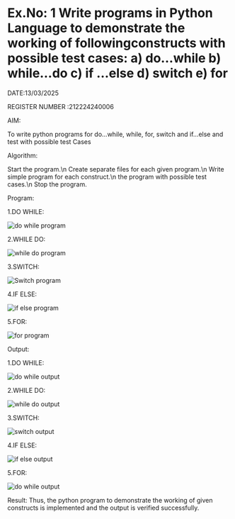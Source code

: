 # Ex.No: 1 Write programs in Python Language to demonstrate the working of followingconstructs with possible test cases: a) do…while b) while…do c) if …else d) switch e) for 

DATE:13/03/2025

REGISTER NUMBER :212224240006



AIM:

To write python programs for do…while, while, for, switch and if…else and test with possible test Cases

Algorithm:

Start the program.\n
Create separate files for each given program.\n
Write simple program for each construct.\n
the program with possible test cases.\n
Stop the program.

Program:

1.DO WHILE:


![do while program](https://github.com/user-attachments/assets/4199ec87-5c0c-4284-8f96-f3d8f2c8b8da)

2.WHILE DO:



![while do program](https://github.com/user-attachments/assets/17cc100b-9f58-4daf-b243-ef78405f7da1)

3.SWITCH:



![Switch program](https://github.com/user-attachments/assets/abc392ca-c3cc-4cad-b4b4-3e0702a940c1)

4.IF ELSE:



![if else program](https://github.com/user-attachments/assets/3896a7b9-f934-4c74-817d-d19a00972681)

5.FOR:



![for program](https://github.com/user-attachments/assets/ed78f509-018a-4805-ba3a-029acc958d57)






Output:


1.DO WHILE:



![do while output](https://github.com/user-attachments/assets/35d2d273-b81d-417e-b18c-736e474df4db)

2.WHILE DO:



![while do output](https://github.com/user-attachments/assets/c3e8c6de-3e38-49ea-a204-38f1e17df0c2)

3.SWITCH:



![switch output](https://github.com/user-attachments/assets/dfb354ae-85ff-4706-b093-32e45838f74c)

4.IF ELSE:



![if else output](https://github.com/user-attachments/assets/2bb1ef26-ec4f-48d5-8144-92a0c5238915)

5.FOR:



![do while output](https://github.com/user-attachments/assets/4069e16e-2d41-4177-ac9e-e24c907035fe)





Result:
Thus, the python program to demonstrate the working of given constructs is implemented and the output is verified successfully.











